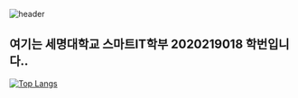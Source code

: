   ![header](https://capsule-render.vercel.app/api?type=slice&color=auto&height=300&section=header&text=Hello&fontSize=70&fontAlign=70&fontAlignY=20rotate=19)

<h2>여기는 세명대학교 스마트IT학부 2020219018 학번입니다.. </h2>

[![Top Langs](https://github-readme-stats.vercel.app/api/top-langs/?username=JSblow001&layout=compact)](https://github.com/Jsblow001/github-readme-stats)
